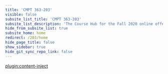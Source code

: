 ```yaml
---
title: 'CMPT 363-203'
visible: false
subsite_list_title: 'CMPT 363-203'
subsite_list_description: 'The Course Hub for the Fall 2020 online offering of CMPT 363'
hide_from_subsite_list: true
subsite_home: home
redirect: /203/home
hide_page_title: false
show_sidebar: true
hide_git_sync_repo_link: false
---
```


[plugin:content-inject](/203/home/_reminders)
